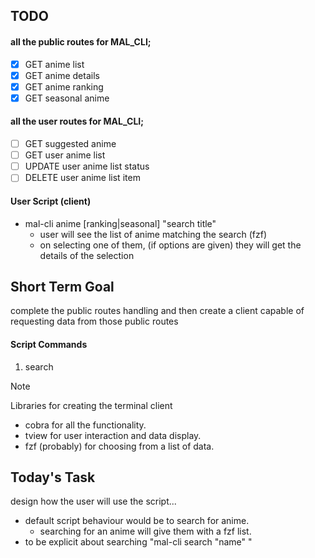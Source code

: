 ## TODO

#### all the public routes for MAL_CLI;

- [x] GET anime list
- [x] GET anime details 
- [x] GET anime ranking 
- [x] GET seasonal anime

#### all the user routes for MAL_CLI;

- [ ] GET suggested anime
- [ ] GET user anime list
- [ ] UPDATE user anime list status
- [ ] DELETE user anime list item

#### User Script (client)

- mal-cli anime [ranking|seasonal] "search title"
    - user will see the list of anime matching the search (fzf)
    - on selecting one of them, (if options are given) they will get the details of the selection


## Short Term Goal

complete the public routes handling and then create a client capable of requesting data from those public routes

#### Script Commands
1. search

> [!NOTE]
> Libraries for creating the terminal client
> - cobra for all the functionality.
> - tview for user interaction and data display. 
> - fzf (probably) for choosing from a list of data.




## Today's Task

design how the user will use the script...
- default script behaviour would be to search for anime.
    - searching for an anime will give them with a fzf list. 
- to be explicit about searching "mal-cli search "name" "
